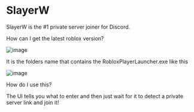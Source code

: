 # SlayerW
SlayerW is the #1 private server joiner for Discord.

How can I get the latest roblox version?

![image](https://github.com/shadowwrblx/SlayerW/assets/104780811/6e705c9d-56a4-4050-a7d4-0e4f84360d35)

It is the folders name that contains the RobloxPlayerLauncher.exe like this

![image](https://github.com/shadowwrblx/SlayerW/assets/104780811/d319e373-a4aa-4706-9591-9db0150867e5)

How do I use this?

The UI tells you what to enter and then just wait for it to detect a private server link and join it!
